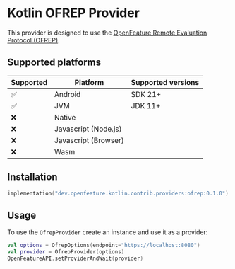 # Kotlin OFREP Provider

This provider is designed to use the [OpenFeature Remote Evaluation Protocol (OFREP)](https://openfeature.dev/specification/appendix-c).

## Supported platforms

| Supported | Platform             | Supported versions |
|-----------|----------------------|--------------------|
| ✅         | Android              | SDK 21+            |
| ✅         | JVM                  | JDK 11+            |
| ❌         | Native               |                    |
| ❌         | Javascript (Node.js) |                    |
| ❌         | Javascript (Browser) |                    |
| ❌         | Wasm                 |                    |


## Installation

```kotlin
implementation("dev.openfeature.kotlin.contrib.providers:ofrep:0.1.0")
```

## Usage

To use the `OfrepProvider` create an instance and use it as a provider:

```kotlin
val options = OfrepOptions(endpoint="https://localhost:8080")
val provider = OfrepProvider(options)
OpenFeatureAPI.setProviderAndWait(provider)
```
